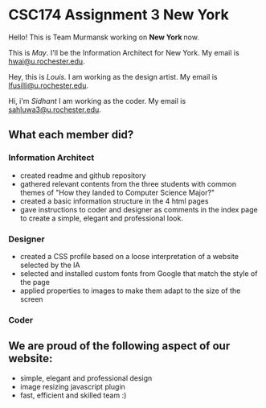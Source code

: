 # CSC174 Assignment 3 New York

Hello! This is Team Murmansk working on <strong> New York </strong> now.

This is <em>May</em>. I'll be the Information Architect for New York. My email is hwai@u.rochester.edu.  

Hey, this is *Louis.* I am working as the design artist. My email is lfusilli@u.rochester.edu. 

Hi, i'm  *Sidhant* I am working as the coder. My email is sahluwa3@u.rochester.edu. 


## What each member did?

### Information Architect

* created readme and github repository
* gathered relevant contents from the three students with common themes of "How they landed to Computer Science Major?"
* created a basic information structure in the 4 html pages
* gave instructions to coder and designer as comments in the index page to create a simple, elegant and professional look. 

### Designer

* created a CSS profile based on a loose interpretation of a website selected by the IA
* selected and installed custom fonts from Google that match the style of the page
* applied properties to images to make them adapt to the size of the screen

### Coder




## We are proud of the following aspect of our website:

- simple, elegant and professional design 
- image resizing javascript plugin 
- fast, efficient and skilled team :)





